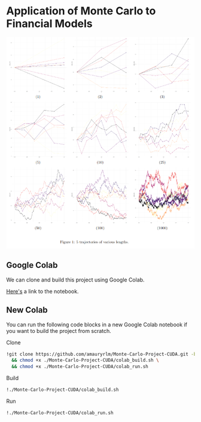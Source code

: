 # Application of Monte Carlo to Financial Models

![t](./imgs/all_the_trajectories.png)



## Google Colab

We can clone and build this project using Google Colab.

[Here's](https://colab.research.google.com/drive/12m_zUVkCvZ4R089stzDmpC4NUihoRZOy?usp=sharing) a link to the notebook.

## New Colab

You can run the following code blocks in a new Google Colab notebook if you want to build the project from scratch.

Clone
```bash
!git clone https://github.com/amauryrlm/Monte-Carlo-Project-CUDA.git -b trajectories \
  && chmod +x ./Monte-Carlo-Project-CUDA/colab_build.sh \
  && chmod +x ./Monte-Carlo-Project-CUDA/colab_run.sh
```

Build
```bash
!./Monte-Carlo-Project-CUDA/colab_build.sh
```

Run
```bash
!./Monte-Carlo-Project-CUDA/colab_run.sh
```
